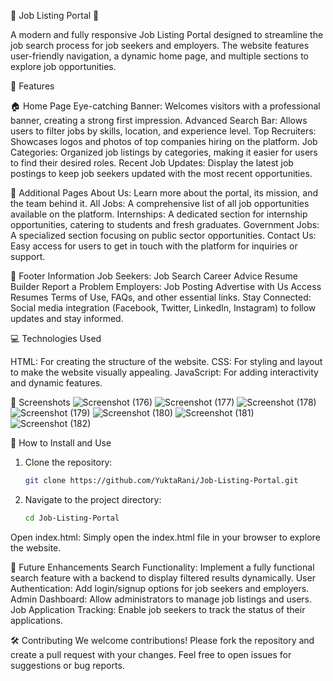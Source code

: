 🌟 Job Listing Portal 🌟

A modern and fully responsive Job Listing Portal designed to streamline the job search process for job seekers and employers. The website features user-friendly navigation, a dynamic home page, and multiple sections to explore job opportunities.

🚀 Features

🏠 Home Page
Eye-catching Banner: Welcomes visitors with a professional banner, creating a strong first impression.
Advanced Search Bar: Allows users to filter jobs by skills, location, and experience level.
Top Recruiters: Showcases logos and photos of top companies hiring on the platform.
Job Categories: Organized job listings by categories, making it easier for users to find their desired roles.
Recent Job Updates: Display the latest job postings to keep job seekers updated with the most recent opportunities.

📄 Additional Pages
About Us: Learn more about the portal, its mission, and the team behind it.
All Jobs: A comprehensive list of all job opportunities available on the platform.
Internships: A dedicated section for internship opportunities, catering to students and fresh graduates.
Government Jobs: A specialized section focusing on public sector opportunities.
Contact Us: Easy access for users to get in touch with the platform for inquiries or support.

🔗 Footer Information
Job Seekers:
Job Search
Career Advice
Resume Builder
Report a Problem
Employers:
Job Posting
Advertise with Us
Access Resumes
Terms of Use, FAQs, and other essential links.
Stay Connected: Social media integration (Facebook, Twitter, LinkedIn, Instagram) to follow updates and stay informed.

💻 Technologies Used

HTML: For creating the structure of the website.
CSS: For styling and layout to make the website visually appealing.
JavaScript: For adding interactivity and dynamic features.

📸 Screenshots
![Screenshot (176)](https://github.com/user-attachments/assets/8a616e7e-a00b-48f5-8256-64150875f88b)
![Screenshot (177)](https://github.com/user-attachments/assets/471fe5c3-036e-4198-bec7-7fa61465d7ad)
![Screenshot (178)](https://github.com/user-attachments/assets/65316fa0-089d-4877-9944-9d5943829a96)
![Screenshot (179)](https://github.com/user-attachments/assets/fc4400f5-b526-4673-a344-436f34662c77)
![Screenshot (180)](https://github.com/user-attachments/assets/1cda5b46-8d70-422e-a7c1-6e2f13f5186c)
![Screenshot (181)](https://github.com/user-attachments/assets/422dd889-452c-4f20-9bbd-b9179634b709)
![Screenshot (182)](https://github.com/user-attachments/assets/5583b64d-8798-4618-8848-551a08d16b99)

🔧 How to Install and Use

1. Clone the repository:
    ```bash
    git clone https://github.com/YuktaRani/Job-Listing-Portal.git
    ```
2. Navigate to the project directory:
    ```bash
    cd Job-Listing-Portal
    ```
Open index.html:
Simply open the index.html file in your browser to explore the website.

🎯 Future Enhancements
Search Functionality: Implement a fully functional search feature with a backend to display filtered results dynamically.
User Authentication: Add login/signup options for job seekers and employers.
Admin Dashboard: Allow administrators to manage job listings and users.
Job Application Tracking: Enable job seekers to track the status of their applications.

🛠️ Contributing
We welcome contributions! Please fork the repository and create a pull request with your changes. Feel free to open issues for suggestions or bug reports.

